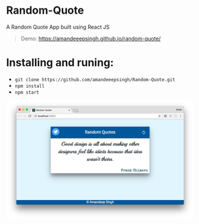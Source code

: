 # Random-Quote
A Random Quote App built using React JS

> Demo: https://amandeeepsingh.github.io/random-quote/

# Installing and runing:

* ` git clone https://github.com/amandeeepsingh/Random-Quote.git `
* ` npm install `
* ` npm start `
  
![App Sreenshot](https://raw.githubusercontent.com/amandeeepsingh/Random-Quote/master/readme/ScreenShot.png "App Sreenshot")
